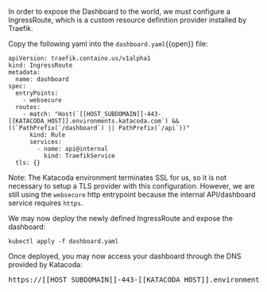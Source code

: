 In order to expose the Dashboard to the world, we must configure a IngressRoute, which is a custom resource definition provider installed by Traefik.

Copy the following yaml into the `dashboard.yaml`{{open}} file:

```
apiVersion: traefik.containo.us/v1alpha1
kind: IngressRoute
metadata:
  name: dashboard
spec:
  entryPoints:
    - websecure
  routes:
    - match: "Host(`[[HOST_SUBDOMAIN]]-443-[[KATACODA_HOST]].environments.katacoda.com`) && ((`PathPrefix(`/dashboard`) || PathPrefix(`/api`))"
      kind: Rule
      services:
        - name: api@internal
          kind: TraefikService
  tls: {}
```

Note: The Katacoda environment terminates SSL for us, so it is not necessary to setup a TLS provider with this configuration. However, we are still using the `websecure` http entrypoint because the internal API/dashboard service requires `https`.

We may now deploy the newly defined IngressRoute and expose the dashboard:

`kubectl apply -f dashboard.yaml`

Once deployed, you may now access your dashboard through the DNS provided by Katacoda:

<pre>https://[[HOST_SUBDOMAIN]]-443-[[KATACODA_HOST]].environments.katacoda.com/dashboard/</pre>